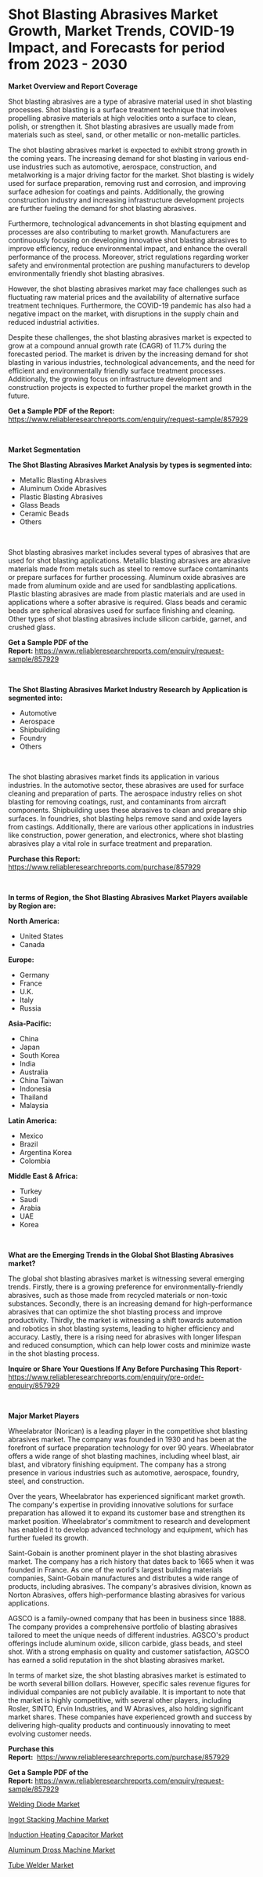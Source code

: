 <p><h1>Shot Blasting Abrasives Market Growth, Market Trends, COVID-19 Impact, and Forecasts for period from 2023 - 2030</h1></p><p><strong>Market Overview and Report Coverage</strong></p>
<p><p>Shot blasting abrasives are a type of abrasive material used in shot blasting processes. Shot blasting is a surface treatment technique that involves propelling abrasive materials at high velocities onto a surface to clean, polish, or strengthen it. Shot blasting abrasives are usually made from materials such as steel, sand, or other metallic or non-metallic particles.</p><p>The shot blasting abrasives market is expected to exhibit strong growth in the coming years. The increasing demand for shot blasting in various end-use industries such as automotive, aerospace, construction, and metalworking is a major driving factor for the market. Shot blasting is widely used for surface preparation, removing rust and corrosion, and improving surface adhesion for coatings and paints. Additionally, the growing construction industry and increasing infrastructure development projects are further fueling the demand for shot blasting abrasives.</p><p>Furthermore, technological advancements in shot blasting equipment and processes are also contributing to market growth. Manufacturers are continuously focusing on developing innovative shot blasting abrasives to improve efficiency, reduce environmental impact, and enhance the overall performance of the process. Moreover, strict regulations regarding worker safety and environmental protection are pushing manufacturers to develop environmentally friendly shot blasting abrasives.</p><p>However, the shot blasting abrasives market may face challenges such as fluctuating raw material prices and the availability of alternative surface treatment techniques. Furthermore, the COVID-19 pandemic has also had a negative impact on the market, with disruptions in the supply chain and reduced industrial activities.</p><p>Despite these challenges, the shot blasting abrasives market is expected to grow at a compound annual growth rate (CAGR) of 11.7% during the forecasted period. The market is driven by the increasing demand for shot blasting in various industries, technological advancements, and the need for efficient and environmentally friendly surface treatment processes. Additionally, the growing focus on infrastructure development and construction projects is expected to further propel the market growth in the future.</p></p>
<p><strong>Get a Sample PDF of the Report:</strong> <a href="https://www.reliableresearchreports.com/enquiry/request-sample/857929">https://www.reliableresearchreports.com/enquiry/request-sample/857929</a></p>
<p>&nbsp;</p>
<p><strong>Market Segmentation</strong></p>
<p><strong>The Shot Blasting Abrasives Market Analysis by types is segmented into:</strong></p>
<p><ul><li>Metallic Blasting Abrasives</li><li>Aluminum Oxide Abrasives</li><li>Plastic Blasting Abrasives</li><li>Glass Beads</li><li>Ceramic Beads</li><li>Others</li></ul></p>
<p>&nbsp;</p>
<p><p>Shot blasting abrasives market includes several types of abrasives that are used for shot blasting applications. Metallic blasting abrasives are abrasive materials made from metals such as steel to remove surface contaminants or prepare surfaces for further processing. Aluminum oxide abrasives are made from aluminum oxide and are used for sandblasting applications. Plastic blasting abrasives are made from plastic materials and are used in applications where a softer abrasive is required. Glass beads and ceramic beads are spherical abrasives used for surface finishing and cleaning. Other types of shot blasting abrasives include silicon carbide, garnet, and crushed glass.</p></p>
<p><strong>Get a Sample PDF of the Report:</strong>&nbsp;<a href="https://www.reliableresearchreports.com/enquiry/request-sample/857929">https://www.reliableresearchreports.com/enquiry/request-sample/857929</a></p>
<p>&nbsp;</p>
<p><strong>The Shot Blasting Abrasives Market Industry Research by Application is segmented into:</strong></p>
<p><ul><li>Automotive</li><li>Aerospace</li><li>Shipbuilding</li><li>Foundry</li><li>Others</li></ul></p>
<p>&nbsp;</p>
<p><p>The shot blasting abrasives market finds its application in various industries. In the automotive sector, these abrasives are used for surface cleaning and preparation of parts. The aerospace industry relies on shot blasting for removing coatings, rust, and contaminants from aircraft components. Shipbuilding uses these abrasives to clean and prepare ship surfaces. In foundries, shot blasting helps remove sand and oxide layers from castings. Additionally, there are various other applications in industries like construction, power generation, and electronics, where shot blasting abrasives play a vital role in surface treatment and preparation.</p></p>
<p><strong>Purchase this Report:</strong>&nbsp; <a href="https://www.reliableresearchreports.com/purchase/857929">https://www.reliableresearchreports.com/purchase/857929</a></p>
<p>&nbsp;</p>
<p><strong>In terms of Region, the Shot Blasting Abrasives Market Players available by Region are:</strong></p>
<p>
    <p> <strong> North America: </strong>
        <ul>
            <li>United States</li>
            <li>Canada</li>
        </ul>
        </p> 
    <p> <strong> Europe: </strong>
        <ul>
            <li>Germany</li>
            <li>France</li>
            <li>U.K.</li>
            <li>Italy</li>
            <li>Russia</li>
        </ul>
        </p> 
    <p> <strong> Asia-Pacific: </strong>
        <ul>
            <li>China</li>
            <li>Japan</li>
            <li>South Korea</li>
            <li>India</li>
            <li>Australia</li>
            <li>China Taiwan</li>
            <li>Indonesia</li>
            <li>Thailand</li>
            <li>Malaysia</li>
        </ul>
        </p> 
    <p> <strong> Latin America: </strong>
        <ul>
            <li>Mexico</li>
            <li>Brazil</li>
            <li>Argentina Korea</li>
            <li>Colombia</li>
        </ul>
        </p> 
    <p> <strong> Middle East & Africa: </strong>
        <ul>
            <li>Turkey</li>
            <li>Saudi</li>
            <li>Arabia</li>
            <li>UAE</li>
            <li>Korea</li>
        </ul>
    </p>
    </p>
<p>&nbsp;</p>
<p><strong>What are the Emerging Trends in the Global Shot Blasting Abrasives market?</strong></p>
<p><p>The global shot blasting abrasives market is witnessing several emerging trends. Firstly, there is a growing preference for environmentally-friendly abrasives, such as those made from recycled materials or non-toxic substances. Secondly, there is an increasing demand for high-performance abrasives that can optimize the shot blasting process and improve productivity. Thirdly, the market is witnessing a shift towards automation and robotics in shot blasting systems, leading to higher efficiency and accuracy. Lastly, there is a rising need for abrasives with longer lifespan and reduced consumption, which can help lower costs and minimize waste in the shot blasting process.</p></p>
<p><strong>Inquire or Share Your Questions If Any Before Purchasing This Report</strong>- <a href="https://www.reliableresearchreports.com/enquiry/pre-order-enquiry/857929">https://www.reliableresearchreports.com/enquiry/pre-order-enquiry/857929</a></p>
<p>&nbsp;</p>
<p><strong>Major Market Players</strong></p>
<p><p>Wheelabrator (Norican) is a leading player in the competitive shot blasting abrasives market. The company was founded in 1930 and has been at the forefront of surface preparation technology for over 90 years. Wheelabrator offers a wide range of shot blasting machines, including wheel blast, air blast, and vibratory finishing equipment. The company has a strong presence in various industries such as automotive, aerospace, foundry, steel, and construction.</p><p>Over the years, Wheelabrator has experienced significant market growth. The company's expertise in providing innovative solutions for surface preparation has allowed it to expand its customer base and strengthen its market position. Wheelabrator's commitment to research and development has enabled it to develop advanced technology and equipment, which has further fueled its growth.</p><p>Saint-Gobain is another prominent player in the shot blasting abrasives market. The company has a rich history that dates back to 1665 when it was founded in France. As one of the world's largest building materials companies, Saint-Gobain manufactures and distributes a wide range of products, including abrasives. The company's abrasives division, known as Norton Abrasives, offers high-performance blasting abrasives for various applications.</p><p>AGSCO is a family-owned company that has been in business since 1888. The company provides a comprehensive portfolio of blasting abrasives tailored to meet the unique needs of different industries. AGSCO's product offerings include aluminum oxide, silicon carbide, glass beads, and steel shot. With a strong emphasis on quality and customer satisfaction, AGSCO has earned a solid reputation in the shot blasting abrasives market.</p><p>In terms of market size, the shot blasting abrasives market is estimated to be worth several billion dollars. However, specific sales revenue figures for individual companies are not publicly available. It is important to note that the market is highly competitive, with several other players, including Rosler, SINTO, Ervin Industries, and W Abrasives, also holding significant market shares. These companies have experienced growth and success by delivering high-quality products and continuously innovating to meet evolving customer needs.</p></p>
<p><strong>Purchase this Report:</strong>&nbsp;&nbsp;<a href="https://www.reliableresearchreports.com/purchase/857929">https://www.reliableresearchreports.com/purchase/857929</a></p>
<p></p>
<p><strong>Get a Sample PDF of the Report:</strong>&nbsp;<a href="https://www.reliableresearchreports.com/enquiry/request-sample/857929">https://www.reliableresearchreports.com/enquiry/request-sample/857929</a></p>
<p><p><a href="https://medium.com/@judithhoffman05/welding-diode-market-report-reveals-the-latest-trends-and-growth-opportunities-of-this-market-cf7ff8ccd3ea">Welding Diode Market</a></p><p><a href="https://medium.com/@guyskiles1918/decoding-ingot-stacking-machine-market-metrics-market-share-trends-and-growth-patterns-55a703f2cdf0">Ingot Stacking Machine Market</a></p><p><a href="https://medium.com/@bartlakin/induction-heating-capacitor-market-analysis-and-sze-forecasted-for-period-from-2023-to-2030-fc79881bad84">Induction Heating Capacitor Market</a></p><p><a href="https://medium.com/@pinkierau1998/aluminum-dross-machine-market-the-key-to-successful-business-strategy-forecast-till-2030-3eea698b3ab8">Aluminum Dross Machine Market</a></p><p><a href="https://medium.com/@enosstark1905/tube-welder-market-comprehensive-assessment-by-type-application-and-geography-32d9bfa73ce8">Tube Welder Market</a></p></p>